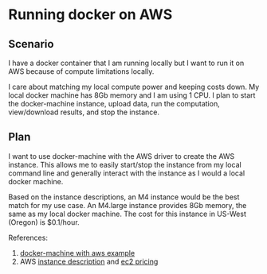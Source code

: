 # Running docker on AWS

## Scenario

I have a docker container that I am running locally but I want to run it on AWS because of compute limitations locally.

I care about matching my local compute power and keeping costs down. 
My local docker machine has 8Gb memory and I am using 1 CPU. I plan to start the docker-machine instance, upload data,
run the computation, view/download results, and stop the instance. 

## Plan

I want to use docker-machine with the AWS driver to create the AWS instance. This allows me to easily start/stop the
instance from my local command line and generally interact with the instance as I would a local docker machine.

Based on the instance descriptions, an M4 instance would be the best match for my use case. An M4.large instance provides
8Gb memory, the same as my local docker machine. The cost for this instance in US-West (Oregon) is $0.1/hour.

References:
1. [docker-machine with aws example](https://docs.docker.com/machine/examples/aws/#step-2-use-machine-to-create-the-instance)
2. AWS [instance description](https://aws.amazon.com/ec2/instance-types/) and
[ec2 pricing](https://aws.amazon.com/ec2/pricing/on-demand/)
